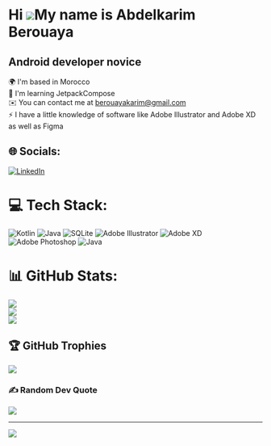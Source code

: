 Hi ![](https://user-images.githubusercontent.com/18350557/176309783-0785949b-9127-417c-8b55-ab5a4333674e.gif)My name is Abdelkarim Berouaya
===========================================================================================================================================

Android developer novice
------------------------
🌍  I'm based in Morocco<br>🧠  I'm learning JetpackCompose<br>✉️  You can contact me at berouayakarim@gmail.com<br>⚡  I have a little knowledge of software like Adobe Illustrator and Adobe XD as well as Figma


## 🌐 Socials:
[![LinkedIn](https://img.shields.io/badge/LinkedIn-%230077B5.svg?logo=linkedin&logoColor=white)](https://linkedin.com/in/karimber) 

# 💻 Tech Stack:
![Kotlin](https://img.shields.io/badge/kotlin-%237F52FF.svg?style=flat-square&logo=kotlin&logoColor=white) ![Java](https://img.shields.io/badge/java-%23ED8B00.svg?style=flat-square&logo=openjdk&logoColor=white) ![SQLite](https://img.shields.io/badge/sqlite-%2307405e.svg?style=flat-square&logo=sqlite&logoColor=white) ![Adobe Illustrator](https://img.shields.io/badge/adobe%20illustrator-%23FF9A00.svg?style=flat-square&logo=adobe%20illustrator&logoColor=white) ![Adobe XD](https://img.shields.io/badge/Adobe%20XD-470137?style=flat-square&logo=Adobe%20XD&logoColor=#FF61F6) ![Adobe Photoshop](https://img.shields.io/badge/adobe%20photoshop-%2331A8FF.svg?style=flat-square&logo=adobe%20photoshop&logoColor=white) ![Java](https://img.shields.io/badge/java-%23ED8B00.svg?style=flat-square&logo=openjdk&logoColor=white)
# 📊 GitHub Stats:
![](https://github-readme-stats.vercel.app/api?username=abdelkarim-ber&theme=dark&hide_border=false&include_all_commits=true&count_private=false)<br/>
![](https://github-readme-streak-stats.herokuapp.com/?user=abdelkarim-ber&theme=dark&hide_border=false)<br/>
![](https://github-readme-stats.vercel.app/api/top-langs/?username=abdelkarim-ber&theme=dark&hide_border=false&include_all_commits=true&count_private=false&layout=compact)

## 🏆 GitHub Trophies
![](https://github-profile-trophy.vercel.app/?username=abdelkarim-ber&theme=nord&no-frame=false&no-bg=true&margin-w=4)

### ✍️ Random Dev Quote
![](https://quotes-github-readme.vercel.app/api?type=horizontal&theme=radical)

---
[![](https://visitcount.itsvg.in/api?id=abdelkarim-ber&icon=2&color=1)](https://visitcount.itsvg.in)

<!-- Proudly created with GPRM ( https://gprm.itsvg.in ) -->
